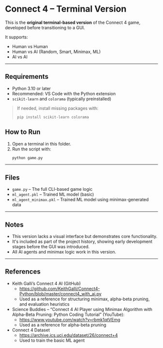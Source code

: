 # Connect 4 – Terminal Version

This is the **original terminal-based version** of the Connect 4 game, developed before transitioning to a GUI.

It supports:
- Human vs Human
- Human vs AI (Random, Smart, Minimax, ML)
- AI vs AI

---

## Requirements

- Python 3.10 or later  
- Recommended: VS Code with the Python extension
- `scikit-learn` and `colorama` (typically preinstalled)

> If needed, install missing packages with:
> ```
> pip install scikit-learn colorama
> ```

## How to Run

1. Open a terminal in this folder.
2. Run the script with:
   ```bash
   python game.py

---

## Files

- `game.py` – The full CLI-based game logic  
- `ml_agent.pkl` – Trained ML model (basic)  
- `ml_agent_minimax.pkl` – Trained ML model using minimax-generated data  

---

## Notes

- This version lacks a visual interface but demonstrates core functionality.  
- It's included as part of the project history, showing early development stages before the GUI was introduced.  
- All AI agents and minimax logic work in this version.  

---

## References

- Keith Galli’s Connect 4 AI (GitHub)
  - https://github.com/KeithGalli/Connect4-Python/blob/master/connect4_with_ai.py
  - Used as a reference for structuring minimax, alpha-beta pruning, and evaluation heuristics
- Science Buddies – “Connect 4 AI Player using Minimax Algorithm with Alpha-Beta Pruning: Python Coding Tutorial” (YouTube):
  - https://www.youtube.com/watch?v=rbmk1qtVEmg
  - Used as a reference for alpha-beta pruning
- Connect 4 Dataset
  - https://archive.ics.uci.edu/dataset/26/connect+4
  - Used to train the basic ML agent
